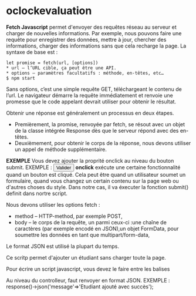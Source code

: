 # oclockevaluation


**Fetch Javascript** permet d'envoyer des requêtes réseau au serveur et charger de nouvelles informations. 
Par exemple, nous pouvons faire une requête pour enregistrer des données, mettre à jour, chercher des informations, charger des informations sans que cela recharge la page.
La syntaxe de base est : 
```
let promise = fetch(url, [options])
* url – l’URL cible, ça peut être une API.
* options – paramètres facultatifs : méthode, en-têtes, etc…
$ npm start
```
Sans options, c’est une simple requête GET, téléchargeant le contenu de l’url.
Le navigateur démarre la requête immédiatement et renvoie une promesse que le code appelant devrait utiliser pour obtenir le résultat.

Obtenir une réponse est généralement un processus en deux étapes.
* Premièrement, la promise, renvoyée par fetch, se résout avec un objet de la classe intégrée Response dès que le serveur répond avec des en-têtes.
* Deuxièmement, pour obtenir le corps de la réponse, nous devons utiliser un appel de méthode supplémentaire.

**EXEMPLE** 
Vous devez ajouter la proprité onclick au niveau du bouton submit. EXEMPLE : <button type="submit" onclick="submit()" class="btn btn-primary btn-block mt-5">Valider</button> **onclick** exécute une certaine fonctionnalité quand un bouton est cliqué. Cela peut être quand un utilisateur soumet un formulaire, quand vous changez un certain contenu sur la page web ou d'autres choses du style. Dans notre cas, il va éxecuter la fonction submit() definit dans nortre script.

Nous devons utiliser les options fetch :
* method – HTTP-method, par exemple POST,
* body – le corps de la requête, un parmi ceux-ci :une chaîne de caractères (par exemple encodé en JSON),un objet FormData, pour soumettre les données en tant que multipart/form-data,

Le format JSON est utilisé la plupart du temps.

Ce scritp permet d'ajouter un étudiant sans charger toute la page.

Pour écrire un script javascript, vous devez le faire entre les balises <script> et </script>

<script>
  
  async function submit(){
  
     var firstname =document.getElementById("firstname").value;  **on recupère la valeur du champ firstname via ID. id de ce champ est "firstname"**
     
    var lastname =document.getElementById("lastname").value;
    
    var teacher =document.getElementById("teacher").value; 
  
    var status =document.getElementById("status").value;
  
  let students={
    firstname:firstname,
    lastname:lastname,
    teacher:teacher,
    status:status,
  }
  
  let response = await('/students/add',{
    methode='POST',
    headers={
    'Content-Type':'application/json; charset=utf-8'
  }
  body:JSON.Stringify(students)
  });
  
  let result=await response.json();
  alert(result.message);
  }
</script>

Au niveau du controlleur, faut renvoyer en format JSON. EXEMPLE : response()->json('message'=>'Etudiant ajouté avec succès');
